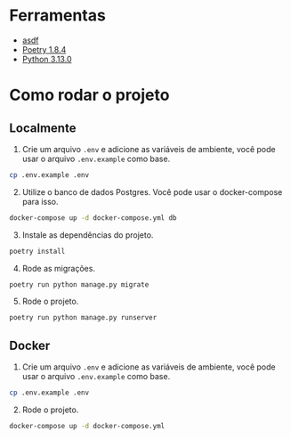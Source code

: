 # Ferramentas

- [asdf](https://asdf-vm.com/)
- [Poetry 1.8.4](https://python-poetry.org/)
- [Python 3.13.0](https://www.python.org/downloads/release/python-3130/)


# Como rodar o projeto

## Localmente

1. Crie um arquivo `.env` e adicione as variáveis de ambiente, você pode usar o arquivo `.env.example` como base.

```bash
cp .env.example .env
```

2. Utilize o banco de dados Postgres. Você pode usar o docker-compose para isso.

```bash
docker-compose up -d docker-compose.yml db
```

3. Instale as dependências do projeto.

```bash
poetry install
```

4. Rode as migrações.

```bash
poetry run python manage.py migrate
```

5. Rode o projeto.

```bash
poetry run python manage.py runserver
```

## Docker

1. Crie um arquivo `.env` e adicione as variáveis de ambiente, você pode usar o arquivo `.env.example` como base.

```bash
cp .env.example .env
```

2. Rode o projeto.

```bash
docker-compose up -d docker-compose.yml
```
